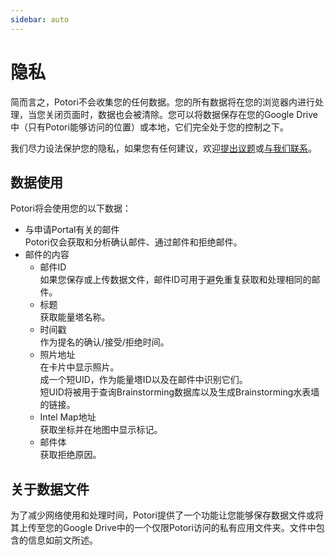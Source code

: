 ```yaml
---
sidebar: auto
---
```


# 隐私
简而言之，Potori不会收集您的任何数据。您的所有数据将在您的浏览器内进行处理，当您关闭页面时，数据也会被清除。您可以将数据保存在您的Google Drive中（只有Potori能够访问的位置）或本地，它们完全处于您的控制之下。

我们尽力设法保护您的隐私，如果您有任何建议，欢迎[提出议题](https://github.com/lucka-me/potori/issues)或[与我们联系](../contribute#贡献者)。

## 数据使用
Potori将会使用您的以下数据：

- 与申请Portal有关的邮件  
  Potori仅会获取和分析确认邮件、通过邮件和拒绝邮件。
- 邮件的内容
  - 邮件ID  
    如果您保存或上传数据文件，邮件ID可用于避免重复获取和处理相同的邮件。
  - 标题  
    获取能量塔名称。
  - 时间戳  
    作为提名的确认/接受/拒绝时间。
  - 照片地址  
    在卡片中显示照片。  
    成一个短UID，作为能量塔ID以及在邮件中识别它们。  
    短UID将被用于查询Brainstorming数据库以及生成Brainstorming水表墙的链接。
  - Intel Map地址  
    获取坐标并在地图中显示标记。
  - 邮件体  
    获取拒绝原因。

## 关于数据文件
为了减少网络使用和处理时间，Potori提供了一个功能让您能够保存数据文件或将其上传至您的Google Drive中的一个仅限Potori访问的私有应用文件夹。文件中包含的信息如前文所述。